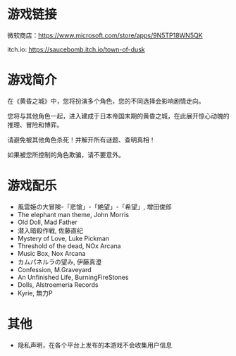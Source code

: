 # 游戏链接
微软商店：https://www.microsoft.com/store/apps/9N5TP18WN5QK

itch.io: https://saucebomb.itch.io/town-of-dusk

# 游戏简介
在《黄昏之城》中，您将扮演多个角色，您的不同选择会影响剧情走向。

您将与其他角色一起，进入建成于日本帝国末期的黄昏之城，在此展开惊心动魄的推理、冒险和博弈。

请避免被其他角色杀死！并解开所有谜题、查明真相！

如果被您所控制的角色欺骗，请不要意外。

# 游戏配乐
- 風雲姫の大冒険-「悲愴」-「絶望」-「希望」, 增田俊郎
- The elephant man theme, John Morris
- Old Doll, Mad Father
- 潜入暗殺作戦, 佐藤直纪
- Mystery of Love, Luke Pickman
- Threshold of the dead, NOx Arcana
- Music Box, Nox Arcana
- カムパネルラの望み, 伊藤真澄
- Confession, M.Graveyard
- An Unfinished Life, BurningFireStones
- Dolls, Alstroemeria Records
- Kyrie, 無力P

# 其他
- 隐私声明，在各个平台上发布的本游戏不会收集用户信息
